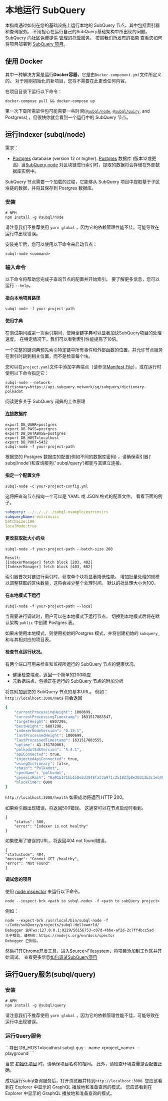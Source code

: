 # 本地运行 SubQuery

本指南通过如何在您的基础设施上运行本地的 SubQuery 节点，其中包括索引器和查询服务。 不用担心在运行自己的SubQuery基础架构中所出现的问题。 SubQuery 向社区免费提供 [管理的托管服务](https://explorer.subquery.network)。 [按照我们所发布的指南](../publish/publish.md) 查看您如何将项目部署到 [SubQuery 项目](https://project.subquery.network)。

## 使用 Docker

其中一种解决方案是运行<strong>Docker容器</strong>，它是由`Docker-component.yml`文件所定义的。 对于刚刚初始化的新项目，您将不需要在此更改任何内容。

在项目目录下运行以下命令：

```shell
docker-compose pull && docker-compose up
```

第一次下载所需软件包可能需要一些时间([`@subql/node`](https://www.npmjs.com/package/@subql/node), [`@subql/quiry`](https://www.npmjs.com/package/@subql/query), and Postgress) ，但很快你就会看到一个运行中的 SubQuery 节点。

## 运行Indexer (subql/node)

需求：

- [Postgres](https://www.postgresql.org/) database (version 12 or higher). [Postgres](https://www.postgresql.org/) 数据库 (版本12或更高). 当[SubQuery node](#start-a-local-subquery-node)  对区块链进行索引时，提取的数据将会存储在外部数据库实例中。

SubQuery 节点需要一个加载的过程，它能够从 SubQuery 项目中提取基于子区块链的数据，并将其保存到 Postgres 数据库。

### 安装

```shell
# NPM
npm install -g @subql/node
```

请注意我们不推荐使用 `yarn global` ，因为它的依赖管理性能不佳，可能导致在运行中出现错误。

安装完毕后，您可以使用以下命令来启动节点：

```shell
subql-node <command>
```

### 输入命令

以下命令将帮助您完成子查询节点的配置并开始索引。 要了解更多信息，您可以运行 `--help`。

#### 指向本地项目路径

```
subql-node -f your-project-path
```

#### 使用字典

在测试期间或第一次索引期间，使用全链字典可以显著加快SubQuery项目的处理速度。 在特定情况下，我们可以看到索引性能提高了10倍。

一个完整的链词典预先索引特定链中所有事件和外部函数的位置，并允许节点服务在索引时跳到相关位置，而不是检查每个块。

您可以在`project.yaml`文件中添加字典端点（请参见[Manifest File](../create/manifest.md)），或在运行时使用以下命令指定它：

```
subql-node --network-dictionary=https://api.subquery.network/sq/subquery/dictionary-polkadot
```

阅读更多关于 SubQuery 词典的工作原理

#### 连接数据库

```
export DB_USER=postgres
export DB_PASS=postgres
export DB_DATABASE=postgres
export DB_HOST=localhost
export DB_PORT=5432
subql-node -f your-project-path 
````

根据您的 Postgres 数据库的配置(例如不同的数据库密码) ，请确保索引器(‘ subql/node’)和查询服务(‘ subql/query’)都能与其建立连接。

#### 指定一个配置文件

```
subql-node -c your-project-config.yml
```

这将把查询节点指向一个可以是 YAML 或 JSON 格式的配置文件。 看看下面的例子。

```yaml
subquery: ../../../../subql-example/extrinsics
subqueryName: extrinsics
batchSize:100
localMode:true
```

#### 更改获取批大小的块

```
subql-node -f your-project-path --batch-size 200

Result:
[IndexerManager] fetch block [203, 402]
[IndexerManager] fetch block [403, 602]
```

索引器首次对链进行索引时，获取单个块将显著降低性能。 增加批量处理的规模以调整获取的区块数量，这将会减少整个处理时间。 默认的批处理大小为100。

#### 在本地模式下运行

```
subql-node -f your-project-path --local
```

当需要进行调试时，用户可以在本地模式下运行节点。 切换到本地模式后将在默认架构 `public` 中创建 Postgres 表。

如果未使用本地模式，则使用初始的Postgres 模式，并将创建初始的 `subquery_` 和与其相对应的项目表。


#### 检查节点运行状况。

有两个端口可用来检查和监视所运行的 SubQuery 节点的健康状况。

- 健康检查端点，返回一个简单的200响应
- 元数据端点，包括正在运行的 SubQuery 节点的附加分析

将其附加到您的 SubQuery 节点的基本URL。 例如：`http://localhost:3000/meta` 将会返回

```bash
{
    "currentProcessingHeight": 1000699,
    "currentProcessingTimestamp": 1631517883547,
    "targetHeight": 6807295,
    "bestHeight": 6807298,
    "indexerNodeVersion": "0.19.1",
    "lastProcessedHeight": 1000699,
    "lastProcessedTimestamp": 1631517883555,
    "uptime": 41.151789063,
    "polkadotSdkVersion": "5.4.1",
    "apiConnected": true,
    "injectedApiConnected": true,
    "usingDictionary": false,
    "chain": "Polkadot",
    "specName": "polkadot",
    "genesisHash": "0x91b171bb158e2d3848fa23a9f1c25182fb8e20313b2c1eb49219da7a70ce90c3",
    "blockTime": 6000
}
```

`http://localhost:3000/health` 如果成功将返回 HTTP 200。

如果索引器出现错误，将返回500错误。 这通常可以在节点启动时看到。

```shell
{
    "status": 500,
    "error": "Indexer is not healthy"
}
```

如果使用了错误的URL，将返回404 not found错误。

```shell
{
"statusCode": 404,
"message": "Cannot GET /healthy",
"error": "Not Found"
}
```

#### 调试您的项目

使用 [node inspector](https://nodejs.org/en/docs/guides/debugging-getting-started/) 来运行以下命令。

```shell
node --inspect-brk <path to subql-node> -f <path to subQuery project>
```

例如：
```shell
node --expect-brk /usr/local/bin/subql-node -f ~/Code/subQuery/projects/subql-Helloworld/
Debugger 监听ws:127.0.0.1:9229/56156753-c07d-4bbe-af2d-2c7ff4bcc5ad
关于帮助，请参阅：https://nodejs.org/en/docs/spector
Debugger 已附后。
```
然后打开Chrome开发工具，进入Source>Filesystem，将项目添加到工作区并开始调试。 查看更多信息[如何调试SubQuery项目](https://doc.subquery.network/tutorials_examples/debug-projects/)
## 运行Query服务(subql/query)

### 安装

```shell
# NPM
npm install -g @subql/query
```

请注意我们不推荐使用 `yarn global` ，因为它的依赖管理性能不佳，可能导致在运行中出现错误。

### 运行Query服务
`` 导出 DB_HOST=localhost subql-quy --name <project_name> --playground````

当您 [初始化项目](../quickstart/quickstart.md#initialise-the-starter-subquery-project) 时，请确保项目名称的相同。 此外，请检查环境变量是否配置正确。

成功运行subql查询服务后，打开浏览器并转到`http://localhost:3000`. 您应该看到在 Explorer 中显示的 GraphQL 播放地和准备查询的模式。 您应该看到在 Explorer 中显示的 GraphQL 播放地和准备查询的模式。
